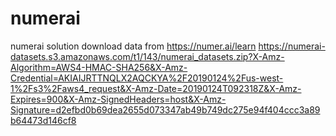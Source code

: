 # numerai
numerai solution
download data from https://numer.ai/learn
https://numerai-datasets.s3.amazonaws.com/t1/143/numerai_datasets.zip?X-Amz-Algorithm=AWS4-HMAC-SHA256&X-Amz-Credential=AKIAIJRTTNQLX2AQCKYA%2F20190124%2Fus-west-1%2Fs3%2Faws4_request&X-Amz-Date=20190124T092318Z&X-Amz-Expires=900&X-Amz-SignedHeaders=host&X-Amz-Signature=d2efbd0b69dea2655d073347ab49b749dc275e94f404ccc3a89b64473d146cf8
